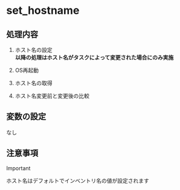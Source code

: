 # set_hostname

## 処理内容

1. ホスト名の設定\
  **以降の処理はホスト名がタスクによって変更された場合にのみ実施**

2. OS再起動
3. ホスト名の取得
4. ホスト名変更前と変更後の比較

## 変数の設定

なし

## 注意事項

> [!IMPORTANT]
> ホスト名はデフォルトでインベントリ名の値が設定されます
